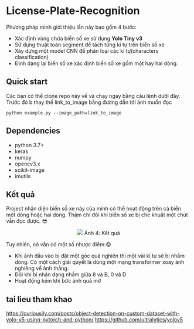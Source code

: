 # License-Plate-Recognition
Phương pháp mình giới thiệu lần này bao gồm 4 bước: <br>

* Xác định vùng chứa biển số xe sử dụng **Yolo Tiny v3** 
* Sử dụng thuật toán segment để tách từng kí tự trên biển số xe
* Xây dựng một model CNN để phân loại các kí tự(characters classification)
* Định dạng lại biển số xe xác định biển số xe gồm một hay hai dòng.

## Quick start
Các bạn có thể clone repo này về và chạy ngay bằng câu lệnh dưới đây. Trước đó b thay thế link_to_image bằng đường dẫn tới ảnh muốn đọc
```
python example.py --image_path=link_to_image 
```

## Dependencies
* python 3.7+
* keras
* numpy
* opencv3.x
* scikit-image
* imutils

 ## Kết quả
   Project nhận diện biển số xe này của mình có thể hoạt động trên cả biển một dòng hoặc hai dòng. Thậm chí đôi khi biển số xe bị che khuất một chút vẫn đọc được. :sunglasses:
   <p align="center" >
   <img src="https://images.viblo.asia/877154c3-929f-431c-a728-4a994acf6869.png" >
    Ảnh 4:  Kết quả
</p>

Tuy nhiên, nó vẫn có một số nhược điểm::worried:

* Khi ảnh đầu vào bị đặt một góc quá nghiên thì một vài kí tự sẽ bị nhầm dòng. Có một cách giải quyết là dùng một mạng transformer xoay ảnh nghiêng về ảnh thẳng.
* Đôi khi bị nhận dạng nhầm giữa 8 và B, 0 và D
*  Hoạt động kém khi bức ảnh quá mờ
 ## tai lieu tham khao
https://curiousily.com/posts/object-detection-on-custom-dataset-with-yolo-v5-using-pytorch-and-python/ 
https://github.com/ultralytics/yolov5 
